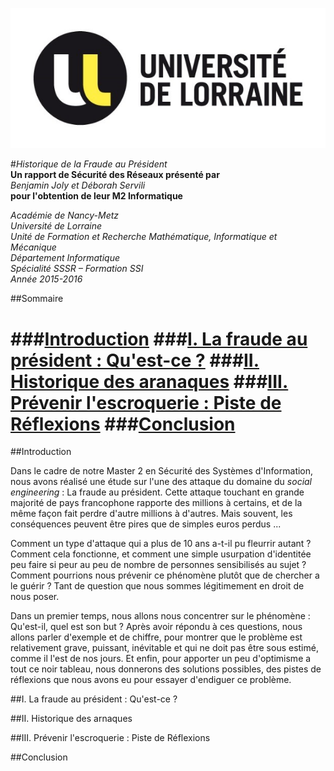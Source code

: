 ![Université de Lorraine](/images/udl.jpg)

#*Historique de la Fraude au Président*  
**Un rapport de Sécurité des Réseaux présenté par**  
*Benjamin Joly et Déborah Servili*  
**pour l'obtention de leur M2 Informatique**  


*Académie de Nancy-Metz*  
*Université de Lorraine*  
*Unité de Formation et Recherche Mathématique, Informatique et Mécanique*  
*Département Informatique*  
*Spécialité SSSR – Formation SSI*  
*Année 2015-2016*  

##Sommaire

###[Introduction](https://github.com/BenjaminJoly/Historique-Fraude-Au-President/blob/master/Historique%20de%20la%20Fraude%20au%20President.md#introduction-1)
###[I. La fraude au président : Qu'est-ce ?](https://github.com/BenjaminJoly/Historique-Fraude-Au-President/blob/master/Historique%20de%20la%20Fraude%20au%20President.md#i-la-fraude-au-pr%C3%A9sident--quest-ce--1)
###[II. Historique des aranaques](https://github.com/BenjaminJoly/Historique-Fraude-Au-President/blob/master/Historique%20de%20la%20Fraude%20au%20President.md#ii-historique-des-arnaques)
###[III. Prévenir l'escroquerie : Piste de Réflexions](https://github.com/BenjaminJoly/Historique-Fraude-Au-President/blob/master/Historique%20de%20la%20Fraude%20au%20President.md#iii-pr%C3%A9venir-lescroquerie--piste-de-r%C3%A9flexions-1)
###[Conclusion](https://github.com/BenjaminJoly/Historique-Fraude-Au-President/blob/master/Historique%20de%20la%20Fraude%20au%20President.md#conclusion-1)
======

##Introduction

Dans le cadre de notre Master 2 en Sécurité des Systèmes d'Information, nous avons réalisé une étude sur l'une des attaque du domaine du *social engineering* : La fraude au président. Cette attaque touchant en grande majorité de pays francophone rapporte des millions à certains, et de la même façon fait perdre d'autre millions à d'autres. Mais souvent, les conséquences peuvent être pires que de simples euros perdus ... 

Comment un type d'attaque qui a plus de 10 ans a-t-il pu fleurrir autant ? Comment cela fonctionne, et comment une simple usurpation d'identitée peu faire si peur au peu de nombre de personnes sensibilisés au sujet ? Comment pourrions nous prévenir ce phénomène plutôt que de chercher a le guérir ? Tant de question que nous sommes légitimement en droit de nous poser. 

Dans un premier temps, nous allons nous concentrer sur le phénomène : Qu'est-il, quel est son but ? Après avoir répondu à ces questions, nous allons parler d'exemple et de chiffre, pour montrer que le problème est relativement grave, puissant, inévitable et qui ne doit pas être sous estimé, comme il l'est de nos jours. Et enfin, pour apporter un peu d'optimisme a tout ce noir tableau, nous donnerons des solutions possibles, des pistes de réflexions que nous avons eu pour essayer d'endiguer ce problème.

##I. La fraude au président : Qu'est-ce ? 

##II. Historique des arnaques

##III. Prévenir l'escroquerie : Piste de Réflexions

##Conclusion

